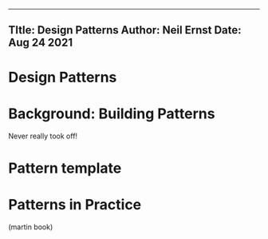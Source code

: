 ----
TItle: Design Patterns
Author: Neil Ernst
Date: Aug 24 2021
----

# Design Patterns
# Background: Building Patterns
Never really took off!
# Pattern template
# Patterns in Practice
(martin book)